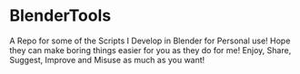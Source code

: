 # BlenderTools
A Repo for some of the Scripts I Develop in Blender for Personal use! Hope they can make boring things easier for you as they do for me! Enjoy, Share, Suggest, Improve and Misuse as much as you want!

